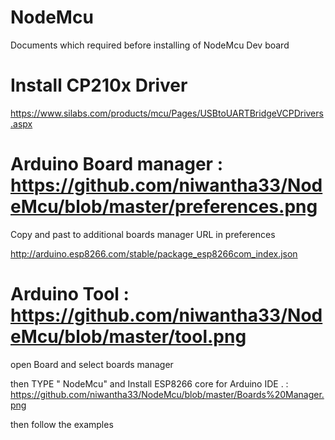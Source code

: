 # NodeMcu
Documents which required before installing of NodeMcu Dev board 

# Install CP210x Driver 

https://www.silabs.com/products/mcu/Pages/USBtoUARTBridgeVCPDrivers.aspx

# Arduino Board manager  : https://github.com/niwantha33/NodeMcu/blob/master/preferences.png
Copy and past to additional boards manager URL in preferences 

http://arduino.esp8266.com/stable/package_esp8266com_index.json

# Arduino Tool : https://github.com/niwantha33/NodeMcu/blob/master/tool.png

open Board and select boards manager 

then TYPE " NodeMcu" and Install  ESP8266 core for Arduino IDE . : https://github.com/niwantha33/NodeMcu/blob/master/Boards%20Manager.png

then follow the examples

